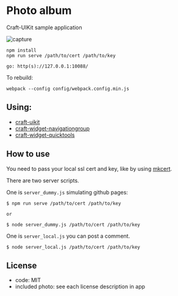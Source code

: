 
# Photo album

Craft-UIKit sample application

![capture](https://user-images.githubusercontent.com/4404088/54261343-e4659780-45ae-11e9-8d64-95d89b9eed7a.gif)

``` 
npm install
npm run serve /path/to/cert /path/to/key

go: http(s)://127.0.0.1:10088/
``` 

To rebuild:

``` 
webpack --config config/webpack.config.min.js
``` 

## Using:

* [craft-uikit](https://github.com/craftkit/craft-uikit)
* [craft-widget-navigationgroup](https://github.com/craftkit/craft-widget-navigationgroup)
* [craft-widget-quicktools](https://github.com/craftkit/craft-widget-quicktools)


## How to use

You need to pass your local ssl cert and key, like by using [mkcert](https://github.com/FiloSottile/mkcert).

There are two server scripts.

One is `server_dummy.js` simulating github pages: 

``` 
$ npm run serve /path/to/cert /path/to/key

or 

$ node server_dummy.js /path/to/cert /path/to/key

``` 

One is `server_local.js` you can post a comment.


``` 
$ node server_local.js /path/to/cert /path/to/key
``` 

## License

* code: MIT
* included photo: see each license description in app


